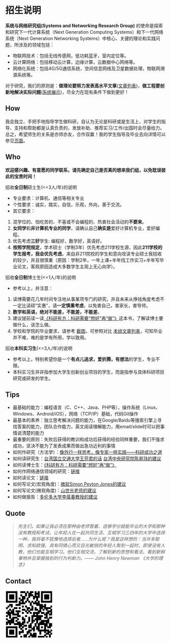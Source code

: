 招生说明
=====================

**系统与网络研究组(Systems and Networking Research Group)** 的使命是探索和研究下一代计算系统（Next Generation Computing Systems）和下一代网络系统（Next Generation Networking Systems）中核心、关键的理论和实践问题，所涉及的领域包括：
- 物联网技术：包括无线传感网，低功耗蓝牙，室内定位等。
- 云计算网络：包括移动云计算，边缘计算，云数据中心网络等。
- 网络化系统：包括4G/5G通信系统，空间信息网络及卫星数据处理，物联网溯源系统等。

对于研究，我们的原则是：**做理论要努力发表高水平文章**([文章列表](http://scit.bjtu.edu.cn/cms/staff/349/?cat=12#paper))，**做工程要创新地解决实际问题**([系统展示](https://fangvv.github.io/Homepage/Demo.html))，尽全力在现有条件下做到更好！

## How
我会独立、手把手地指导学生做科研，自认为无论是科研或是生活上，对学生的指导、支持和帮助都是认真负责的，发放补助、推荐实习/工作/出国时会尽量给力。总之，希望师生的关系是亦师亦友，合作双赢！我的学生指导及毕业去向详情可以参见[页面](https://fangvv.github.io/Homepage/group.html "页面")。

## Who
**欢迎感兴趣、有意愿的同学联系，请先确定自己是否真的想来我们组，以免耽误彼此的宝贵时间！**

招收**全日制**硕士生(<=3人/年)的说明

- 专业要求：计算机、通信等相关专业
- 个性要求：诚实，踏实，自信，乐观，外向，善于交流。
- 其它要求：
 1. 混学位的、怕吃苦的、不喜或不会编程的、热衷社会活动的**不要来**。
 1. **女同学**和**非计算机专业的同学**，请确认自己**确实是**爱好计算机专业，爱好编程。
 1. 优先考虑**三好**学生: 编程好，数学好，英语好。
 1. **按照学院规定**，学术硕士（学制3年）优先考虑211学校生源，因此**211学校的学生报考，我会优先考虑**。来自非211院校的学生和意向攻读专业硕士我招收的较少，并且很慎重（原因：学制2年，一年上课+半年找工作实习+半年写毕业论文，客观原因造成大多数学生主观上无心向学）。

招收**全日制**博士生(<=1人/年)的说明

- 参考以上，并注意：
 1. 读博需要花几年时间专注地从事某项专门的研究，并且未来从挣钱角度考虑不一定比读硕“实惠”，请**一定慎重考虑**，以免害自己，害家长，害导师。
 1. **数学和英语，绝对不能差，不能差，不能差**。
 1. 建议提前读一读[《科研有方：科研需要“想好”再“做”》](https://book.douban.com/subject/26732439/)这本书，了解读博士要做什么，该怎么做。
 1. 学校和学院的毕业要求，请参考 [截图](phdpaper.jpg)，可参照对比 [本组文章列表](http://scit.bjtu.edu.cn/cms/staff/349/?cat=12#paper)，可知毕业并不难，难的是学有所用，学以致用。

招收**本科实习生**(<=3人/年)的说明

- 参考以上，特别希望你是一个**有点儿追求，爱折腾，有想法**的学生，专业不限。
- 本科实习生并非指参加大学生创新创业项目的学生，而是指参与具体科研项目研究或研发的学生。

## Tips
- 最基础的能力：编程语言（C、C++、Java、PHP等），操作系统（Linux、Windows、Android/iOS），网络（TCP/IP）基础，代码Git操作
- 最基本的素养：独立思考解决问题的能力，在Google/Baidu等搜索引擎上寻找答案的能力，团队合作能力，英文阅读理解能力，用email/slide时可以把事情说清楚的能力
- 最重要的原则：失败后获得的教训和成功后获得的经验同样重要，我们不强求成功，坚决不能为了发表成果而做出急功近利的事情
- 如何作研究（方法学）：[像外行一样思考，像专家一样实践——科研成功之道](http://book.douban.com/subject/1867455/ "像外行一样思考，像专家一样实践——科研成功之道")
- 如何读研究生：[台湾国立交通大学王蒞君的话](http://cmbsd.cm.nctu.edu.tw/~lichun/to_student_principle.html "台湾国立交通大学王蒞君的话") [台湾中央研究院陈昇玮的建议](http://www.iis.sinica.edu.tw/~swc/talk/advices.html "台湾中央研究院陈昇玮的建议")
- 如何读博士生：[《科研有方：科研需要“想好”再“做”》](https://book.douban.com/subject/26732439/)
- 如何作网络通信领域的研究：[链接](http://wirelesslab.sjtu.edu.cn/resource/seminar/111201/How_to_do_research_in_wireless_area_Yanglet20111201.ppsm "链接")
- 如何读论文：[链接](http://blizzard.cs.uwaterloo.ca/keshav/home/Papers/data/07/paper-reading.pdf "链接")
- 如何写论文(宏观角度)：[微软Simon Peyton Jones的建议](https://www.microsoft.com/en-us/research/academic-program/write-great-research-paper/ "微软Simon Peyton Jones的建议")
- 如何写论文(微观角度)：[山世光老师的建议](http://www.jdl.ac.cn/user/sgshan/PaperWriting.pdf "山世光老师的建议")
- 如何做报告：[多伦多大学李葆春教授的建议](http://www.cs.cityu.edu.hk/~jia/research/the-art-of-presentation.pdf "多伦多大学李葆春教授的建议")

## Quote

> *先生们，如果让我必须在那种由老师管着、选够学分就能毕业的大学和那种没有教授和考试、让年轻人在一起共同生活、互相学习三四年的大学中选择一种，我将毫不犹豫地选择后者……为什么呢？我是这样想的：当许多聪明、求知欲强、具有同情心而又目光敏锐的年轻人聚到一起时，即使没有人教，他们也能互相学习。他们互相交流，了解到新的思想和看法、看到新鲜事物并且掌握独到的行为判断力。—— John Henry Newman 《大学的理念》*

## Contact
![](qrcode.jpg)
